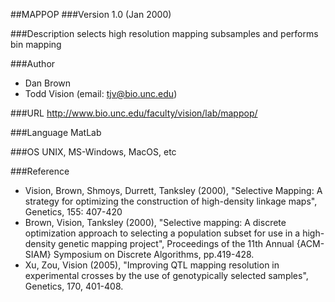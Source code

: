 ##MAPPOP
###Version
1.0 (Jan 2000)

###Description
selects high resolution mapping subsamples and performs bin mapping

###Author
* Dan Brown
* Todd Vision (email: tjv@bio.unc.edu)

###URL
http://www.bio.unc.edu/faculty/vision/lab/mappop/

###Language
MatLab

###OS
UNIX, MS-Windows, MacOS, etc

###Reference
* Vision, Brown, Shmoys, Durrett, Tanksley (2000), "Selective Mapping: A strategy for optimizing the construction of high-density linkage maps", Genetics, 155: 407-420
* Brown, Vision, Tanksley (2000), "Selective mapping: A discrete optimization approach to selecting a population subset for use in a high-density genetic mapping project", Proceedings of the 11th Annual {ACM-SIAM} Symposium on Discrete Algorithms, pp.419-428.
* Xu, Zou, Vision (2005), "Improving QTL mapping resolution in experimental crosses by the use of genotypically selected samples", Genetics, 170, 401-408.


